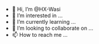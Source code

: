 - 👋 Hi, I’m @HX-Wasi
- 👀 I’m interested in ...
- 🌱 I’m currently learning ...
- 💞️ I’m looking to collaborate on ...
- 📫 How to reach me ...

<!---
HX-Wasi/HX-Wasi is a ✨ special ✨ repository because its `README.md` (this file) appears on your GitHub profile.
You can click the Preview link to take a look at your changes.
--->
